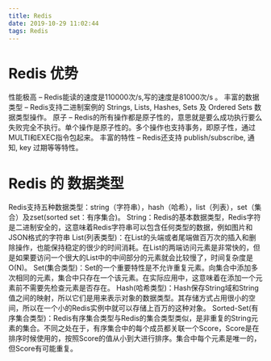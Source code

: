 ```yaml
---
title: Redis
date: 2019-10-29 11:02:44
tags: Redis
---
```

# Redis 优势

性能极高 – Redis能读的速度是110000次/s,写的速度是81000次/s 。
丰富的数据类型 – Redis支持二进制案例的 Strings, Lists, Hashes, Sets 及 Ordered Sets 数据类型操作。
原子 – Redis的所有操作都是原子性的，意思就是要么成功执行要么失败完全不执行。单个操作是原子性的。多个操作也支持事务，即原子性，通过MULTI和EXEC指令包起来。
丰富的特性 – Redis还支持 publish/subscribe, 通知, key 过期等等特性。
# Redis 的 数据类型
Redis支持五种数据类型：string（字符串），hash（哈希），list（列表），set（集合）及zset(sorted set：有序集合)。
String：Redis的基本数据类型，Redis字符是二进制安全的，这意味着Redis字符串可以包含任何类型的数据，例如图片和JSON格式的字符串
List(列表类型)：在List的头端或者尾端做百万次的插入和删除操作，也能保持稳定的很少的时间消耗。在List的两端访问元素是非常快的，但是如果要访问一个很大的List中的中间部分的元素就会比较慢了，时间复杂度是O(N)。
Set(集合类型)：Set的一个重要特性是不允许重复元素。向集合中添加多次相同的元素，集合中只存在一个该元素。在实际应用中，这意味着在添加一个元素前不需要先检查元素是否存在。
Hash(哈希类型)：Hash保存String域和String值之间的映射，所以它们是用来表示对象的数据类型。其存储方式占用很小的空间，所以在一个小的Redis实例中就可以存储上百万的这种对象。
Sorted-Set(有序集合类型)：Redis有序集合类型与Redis的集合类型类似，是非重复的String元素的集合。不同之处在于，有序集合中的每个成员都关联一个Score，Score是在排序时候使用的，按照Score的值从小到大进行排序。集合中每个元素是唯一的，但Score有可能重复。
